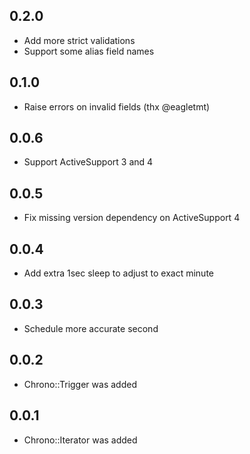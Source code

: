 ## 0.2.0
- Add more strict validations
- Support some alias field names

## 0.1.0
- Raise errors on invalid fields (thx @eagletmt)

## 0.0.6
- Support ActiveSupport 3 and 4

## 0.0.5
- Fix missing version dependency on ActiveSupport 4

## 0.0.4
- Add extra 1sec sleep to adjust to exact minute

## 0.0.3
- Schedule more accurate second

## 0.0.2
- Chrono::Trigger was added

## 0.0.1
- Chrono::Iterator was added
